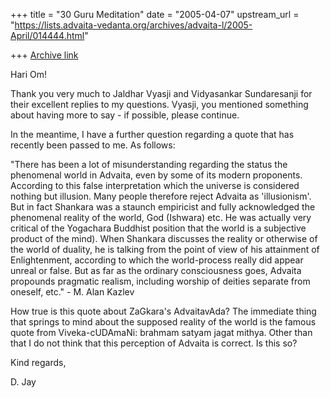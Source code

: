 +++
title = "30 Guru Meditation"
date = "2005-04-07"
upstream_url = "https://lists.advaita-vedanta.org/archives/advaita-l/2005-April/014444.html"

+++
[Archive link](https://lists.advaita-vedanta.org/archives/advaita-l/2005-April/014444.html)

Hari Om!

Thank you very much to Jaldhar Vyasji and Vidyasankar Sundaresanji for their
excellent replies to my questions. Vyasji, you mentioned something about having
more to say - if possible, please continue.

In the meantime, I have a further question regarding a quote that has recently
been passed to me. As follows:

"There has been a lot of misunderstanding regarding the status the phenomenal
world in Advaita, even by some of its modern proponents. According to this
false interpretation which the universe is considered nothing but illusion.
Many people therefore reject Advaita as 'illusionism'. But in fact Shankara was
a staunch empiricist and fully acknowledged the phenomenal reality of the world,
God (Ishwara) etc. He was actually very critical of the Yogachara Buddhist
position that the world is a subjective product of the mind). When Shankara
discusses the reality or otherwise of the world of duality, he is talking from
the point of view of his attainment of Enlightenment, according to which the
world-process really did appear unreal or false. But as far as the ordinary
consciousness goes, Advaita propounds pragmatic realism, including worship of
deities separate from oneself, etc." - M. Alan Kazlev

How true is this quote about ZaGkara's AdvaitavAda? The immediate thing that
springs to mind about the supposed reality of the world is the famous quote
from Viveka-cUDAmaNi: brahmam satyam jagat mithya. Other than that I do not
think that this perception of Advaita is correct. Is this so?

Kind regards,

D. Jay

